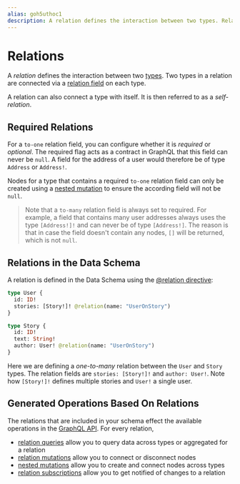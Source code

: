 ```yaml
---
alias: goh5uthoc1
description: A relation defines the interaction between two types. Related types are reflected in both the data model as well as the GraphQL schema.
---
```


# Relations

A *relation* defines the interaction between two [types](!alias-ij2choozae). Two types in a relation are connected via a [relation field](!alias-teizeit5se) on each type.

A relation can also connect a type with itself. It is then referred to as a *self-relation*.

## Required Relations

For a `to-one` relation field, you can configure whether it is *required* or *optional*. The required flag acts as a contract in GraphQL that this field can never be `null`. A field for the address of a user would therefore be of type `Address` or `Address!`.

Nodes for a type that contains a required `to-one` relation field can only be created using a [nested mutation](!alias-ubohch8quo) to ensure the according field will not be `null`.

> Note that a `to-many` relation field is always set to required. For example, a field that contains many user addresses always uses the type `[Address!]!` and can never be of type `[Address!]`. The reason is that in case the field doesn't contain any nodes, `[]` will be returned, which is not `null`.

## Relations in the Data Schema

A relation is defined in the Data Schema using the [@relation directive](!alias-aeph6oyeez#relation-fields):

```graphql
type User {
  id: ID!
  stories: [Story!]! @relation(name: "UserOnStory")
}

type Story {
  id: ID!
  text: String!
  author: User! @relation(name: "UserOnStory")
}
```

Here we are defining a *one-to-many* relation between the `User` and `Story` types. The relation fields are `stories: [Story!]!` and `author: User!`. Note how `[Story!]!` defines multiple stories and `User!` a single user.

## Generated Operations Based On Relations

The relations that are included in your schema effect the available operations in the [GraphQL API](!alias-heshoov3ai). For every relation,

* [relation queries](!alias-aihaeph5ip) allow you to query data across types or aggregated for a relation
* [relation mutations](!alias-kaozu8co6w) allow you to connect or disconnect nodes
* [nested mutations](!alias-ubohch8quo) allow you to create and connect nodes across types
* [relation subscriptions](!alias-riegh2oogh) allow you to get notified of changes to a relation
